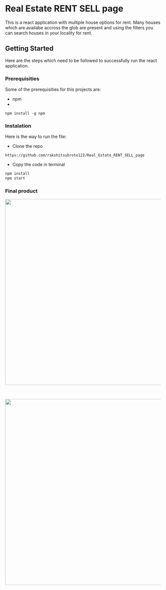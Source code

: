 # Real Estate RENT SELL page

This is a react application with multiple house options for rent. Many houses which are availabe accross the glob are present and using the filters you can search houses in your locality for rent.

## Getting Started

Here are the steps which need to be followed to successfully run the react application.

### Prerequisities

Some of the prerequisities for this projects are:

- npm
- 
`npm install -g npm`

### Instalation

Here is the way to run the file:

- Clone the repo

`https://github.com/rakshitsubroto123/Real_Estate_RENT_SELL_page`

- Copy the code in terminal

```bash
npm install
npm start
```

### Final product
<p align="center">
<image src= "src/assets/images/web-1.png" width="600"> 
</p>  
<br>
<p align="center">
<image src= "src/assets/images/web-2.png" width="600"> 
</p>  

